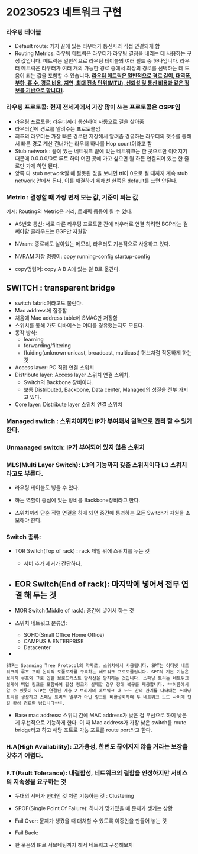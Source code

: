 # 20230523 네트워크 구현

### 라우팅 테이블

- Default route: 가지 끝에 있는 라우터가 통신사와 직접 연결되게 함
- Routing Metrics: 라우팅 메트릭은 라우터가 라우팅 결정을 내리는 데 사용하는 구성 값입니다. 메트릭은 일반적으로 라우팅 테이블의 여러 필드 중 하나입니다. 라우터 메트릭은 라우터가 여러 개의 가능한 경로 중에서 최상의 경로를 선택하는 데 도움이 되는 값을 포함할 수 있습니다. **[라우터 메트릭은 일반적으로 경로 길이, 대역폭, 부하, 홉 수, 경로 비용, 지연, 최대 전송 단위(MTU), 신뢰성 및 통신 비용과 같은 정보를 기반으로 합니다1](https://en.wikipedia.org/wiki/Metrics_%28networking%29).**

### 라우팅 프로토콜: 현재 전세계에서 가장 많이 쓰는  프로토콜은 OSPF임

- 라우팅 프로토콜: 라우터끼리 통신하여 자동으로 길을 찾아줌
- 라우터간에 경로를 알려주는 프로토콜임
- 최초의 라우터는 가장 빠른 경로만 저장해서 알려줌 
경유하는 라우터의 갯수를 통해서 빠른 경로 계산
건너가는 라우터 하나를 Hop count이라고 함
- Stub network : 끝에 있는 네트워크 끝에 있는 네트워크는 한 곳으로만 이어지기 때문에 0.0.0.0/0로 루트 하여 어떤 곳에 가고 싶으면 뭘 하든 연결되어 있는 한 줄로만 가게 하면 된다.
- 양쪽 다 stub network일 때 잘못된 값을 보내면 ttl이 0으로 될 때까지 계속 stub network 안에서 돈다. 
이를 해결하기 위해선 한쪽은 default를 쓰면 안된다.

### Metric : 결정할 때 가장 먼저 보는 값, 기준이 되는 값
예시: Routing의 Metric은 거리, 트래픽 등등이 될 수 있다.

- AS번호 통신: 서로 다른 라우팅 프로토콜 간에 라우터로 연결 하려면 BGP라는 걸 써야함 클라우드는 BGP만 지원함

- NVram: 종료해도 살아있는 메모리, 라우터도 기본적으로 사용하고 있다.
- NVRAM 저장 명령어: copy running-config startup-config
- copy명령어: copy A B       A에 있는 걸 B로 옮긴다.

## SWITCH : transparent bridge

- switch fabric이라고도 불린다.
- Mac address에 집중함
- 처음에 Mac address table에 SMAC만 저장함
- 스위치를 통해 가도 디바이스는 어디를 경유했는지도 모른다.
- 동작 방식:
    - learning
    - forwarding/filtering
    - fluiding(unknown unicast, broadcast, multicast) 허브처럼 작동하게 하는 것
- Access layer: PC 직접 연결 스위치
- Distribute layer:  Access layer 스위치 연결 스위치,
    - Switch의 Backbone 장비이다.
    - 보통 Distributed, Backbone, Data center, Managed의 성질을 전부 가지고 있다.
- Core layer: Distribute layer 스위치 연결 스위치

### Managed switch : 스위치이지만 IP가 부여돼서 원격으로 관리 할 수 있게 한다.

### Unmanaged switch: IP가 부여되어 있지 않은 스위치

### MLS(Multi Layer Switch): L3의 기능까지 갖춘 스위치이다 L3 스위치라고도 부른다.

- 라우팅 테이블도 넣을 수 있다.

- 하는 역할이 중심에 있는 장비를 Backbone장비라고 한다.
- 스위치끼리 단순 직렬 연결을 하게 되면 중간에 통과하는 모든 Switch가 자원을 소모해야 한다.

### Switch 종류:

- TOR Switch(Top of rack) : rack 제일 위에 스위치를 두는 것
    - 서버 추가 제거가 간단하다.
- EOR Switch(End of rack): 마지막에 넣어서 전부 연결 해 두는 것
    - 
- MOR Switch(Middle of rack): 중간에 넣어서 하는 것

- 스위치 네트워크 분류명:
    - SOHO(Small Office Home Office)
    - CAMPUS & ENTERPRISE
    - Datacenter

- 
    
    STP는 Spanning Tree Protocol의 약자로, 스위치에서 사용됩니다. SPT는 이더넷 네트워크의 루프 프리 논리적 토폴로지를 구축하는 네트워크 프로토콜입니다. SPT의 기본 기능은 브리지 루프와 그로 인한 브로드캐스트 방사선을 방지하는 것입니다. 스패닝 트리는 네트워크 설계에 백업 링크를 포함하여 활성 링크가 실패할 경우 장애 복구를 제공합니다. **이름에서 알 수 있듯이 STP는 연결된 계층 2 브리지의 네트워크 내 노드 간의 관계를 나타내는 스패닝 트리를 생성하고 스패닝 트리의 일부가 아닌 링크를 비활성화하여 두 네트워크 노드 사이에 단일 활성 경로만 남깁니다**².
    
- Base mac address: 스위치 간에 MAC address가 낮은 걸 우선으로 하여 낮은 게 우선적으로 기능하게 한다. 이 때 Mac address가 가장 낮은 switch를 route bridge라고 하고 해당 포트로 가능 포트를 route port라고 한다.

### H.A(High Availability): 고가용성, 한번도 끊어지지 않을 거라는 보장을 갖추기 어렵다.

### F.T(Fault Tolerance): 내결함성, 네트워크의 결함을 인정하지만 서비스의 지속성을 요구하는 것

- 두대의 서버가 한대인 것 처럼 기능하는 것 : Clustering

- SPOF(Single Point Of Failure): 하나가 망가졌을 때 문제가 생기는 상황
- Fail Over: 문제가 생겼을 때 대처할 수 있도록 이중안을 만들어 놓는 것
- Fail Back:

- 한 묶음의 IP로 서브네팅까지 해서 네트워크 구성해보자
